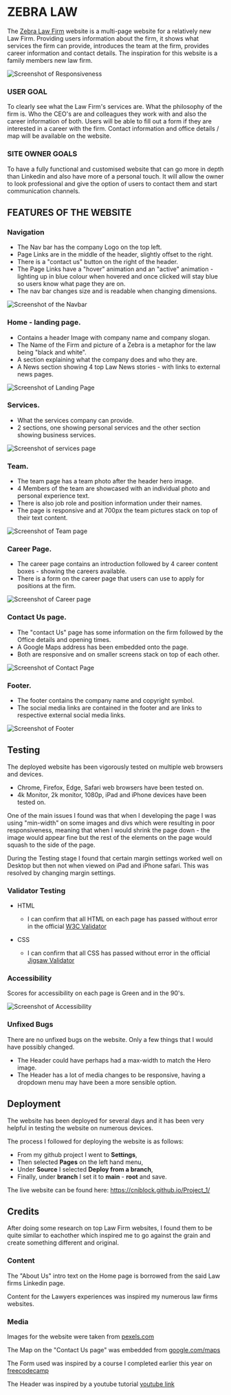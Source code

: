 # ZEBRA LAW   

The [Zebra Law Firm](https://cniblock.github.io/Project_1/index.html) website is a multi-page website for a relatively new Law Firm.
Providing users information about the firm, it shows what services the firm can provide, introduces the team at the firm, provides career information and contact details.
The inspiration for this website is a family members new law firm.

![Screenshot of Responsiveness](readme-images/responsive.jpg)

### USER GOAL
To clearly see what the Law Firm's services are.
What the philosophy of the firm is.
Who the CEO's are and colleagues they work with and also the career information of both.
Users will be able to fill out a form if they are interested in a career with the firm.
Contact information and office details / map will be available on the website.

### SITE OWNER GOALS
To have a fully functional and customised website that can go more in depth than Linkedin and also have more of a personal touch.
It will allow the owner to look professional and give the option of users to contact them and start communication channels.

## FEATURES OF THE WEBSITE

### Navigation

* The Nav bar has the company Logo on the top left.
* Page Links are in the middle of the header, slightly offset to the right.
* There is a "contact us" button on the right of the header.
* The Page Links have a "hover" animation and an "active" animation - lighting up in blue colour when hovered and once clicked will stay blue so users know what page they are on.
* The nav bar changes size and is readable when changing dimensions.

![Screenshot of the Navbar](readme-images/navabr.jpg)

### Home - landing page.

* Contains a header Image with company name and company slogan.
* The Name of the Firm and picture of a Zebra is a metaphor for the law being "black and white".
* A section explaining what the company does and who they are.
* A News section showing 4 top Law News stories - with links to external news pages.

![Screenshot of Landing Page](readme-images/landingpage.jpg)

### Services. 

* What the services company can provide.
* 2 sections, one showing personal services and the other section showing business services. 

![Screenshot of services page](readme-images/services-readme.jpg)

### Team.

* The team page has a team photo after the header hero image.
* 4 Members of the team are showcased with an individual photo and personal experience text.
* There is also job role and position information under their names.
* The page is responsive and at 700px the team pictures stack on top of their text content.

![Screenshot of Team page](readme-images/team-readme.jpg)

### Career Page. 

* The career page contains an introduction followed by 4 career content boxes - showing the careers available.
* There is a form on the career page that users can use to apply for positions at the firm.

![Screenshot of Career page](readme-images/career-readme.jpg)

### Contact Us page.

* The "contact Us" page has some information on the firm followed by the Office details and opening times.
* A Google Maps address has been embedded onto the page.
* Both are responsive and on smaller screens stack on top of each other.

![Screenshot of Contact Page](readme-images/contact-readme.jpg)

### Footer.

* The footer contains the company name and copyright symbol.
* The social media links are contained in the footer and are links to respective external social media links.

![Screenshot of Footer](readme-images/footer-readme.jpg)

## Testing

The deployed website has been vigorously tested on multiple web browsers and devices.

* Chrome, Firefox, Edge, Safari web browsers have been tested on.
* 4k Monitor, 2k monitor, 1080p, iPad and iPhone devices have been tested on.

One of the main issues I found was that when I developing the page I was using "min-width" on some images and divs which were resulting in poor responsiveness, meaning that when I would shrink the page down - the image would appear fine but the rest of the elements on the page would squash to the side of the page.

During the Testing stage I found that certain margin settings worked well on Desktop but then not when viewed on iPad and iPhone safari. This was resolved by changing margin settings.

### Validator Testing

* HTML
  *  I can confirm that all HTML on each page has passed without error in the official [W3C Validator](https://validator.w3.org/#validate_by_input)

* CSS
  *  I can confirm that all CSS has passed without error in the official [Jigsaw Validator](https://jigsaw.w3.org/css-validator/#validate_by_input)

### Accessibility 

Scores for accessibility on each page is Green and in the 90's.

![Screenshot of Accessibility](readme-images/lighthouse-readme.jpg)

### Unfixed Bugs

There are no unfixed bugs on the website. 
Only a few things that I would have possibly changed.

* The Header could have perhaps had a max-width to match the Hero image.
* The Header has a lot of media changes to be responsive, having a dropdown menu may have been a more sensible option.

## Deployment

The website has been deployed for several days and it has been very helpful in testing the website on numerous devices.

The process I followed for deploying the website is as follows:

* From my github project I went to **Settings**,
* Then selected **Pages** on the left hand menu,
* Under **Source** I selected **Deploy from a branch**,
* Finally, under **branch** I set it to **main** - **root** and save.

The live website can be found here: <https://cniblock.github.io/Project_1/>

## Credits

After doing some research on top Law Firm websites, I found them to be quite similar to eachother which inspired me to go against the grain and create something different and original.

### Content

The "About Us" intro text on the Home page is borrowed from the said Law firms Linkedin page.

Content for the Lawyers experiences was inspired my numerous law firms websites.

### Media

Images for the website were taken from [pexels.com](https://www.pexels.com/)

The Map on the "Contact Us page" was embedded from [google.com/maps](https://www.google.com/maps)

The Form used was inspired by a course I completed earlier this year on [freecodecamp](https://www.freecodecamp.org/)

The Header was inspired by a youtube tutorial [youtube link](https://youtu.be/PwWHL3RyQgk?si=2ZGA53n5SSJEHl-q)
